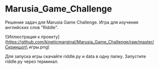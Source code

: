 # Marusia_Game_Challenge
Решение задач для Marusia Game Challenge. 
Игра для изучения английских слов "Riddle".

![Иллюстрация к проекту](https://github.com/kineticmarginal/Marusia_Game_Challenge/raw/master/Скриншот\ игры.png)

Для запуска игры скачайте riddle.py и data в одну папку. Запустите riddle.py через терминал.
